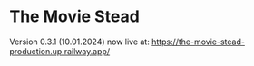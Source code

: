 # The Movie Stead

Version 0.3.1 (10.01.2024) now live at:
https://the-movie-stead-production.up.railway.app/